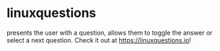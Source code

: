 # linuxquestions
presents the user with a question, allows them to toggle the answer or select a next question. Check it out at https://linuxquestions.io!
